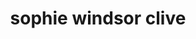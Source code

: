 ---
title: "sophie windsor clive"
id: tag.id
permalink: "/tags/sophie%20windsor%20clive"
videos: [2194]
---